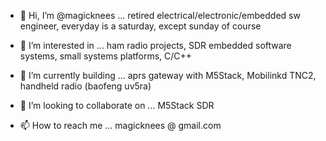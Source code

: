 - 👋 Hi, I’m @magicknees ...
  retired electrical/electronic/embedded sw engineer,
  everyday is a saturday, except sunday of course

- 👀 I’m interested in ...
   ham radio projects, SDR
   embedded software systems,
   small systems platforms,
   C/C++

- 🌱 I’m currently building ...
   aprs gateway with M5Stack, Mobilinkd TNC2, handheld radio (baofeng uv5ra)

- 💞️ I’m looking to collaborate on ...
  M5Stack SDR

- 📫 How to reach me ...
   magicknees @ gmail.com

<!---
magicknees/magicknees is a ✨ special ✨ repository because its `README.md` (this file) appears on your GitHub profile.
You can click the Preview link to take a look at your changes.
--->
